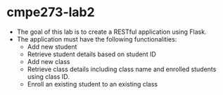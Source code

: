 # cmpe273-lab2

- The goal of this lab is to create a RESTful application using Flask.
- The application must have the following functionalities:
  - Add new student
  - Retrieve student details based on student ID
  - Add new class
  - Retrieve class details including class name and enrolled students using class ID.
  - Enroll an existing student to an existing class

